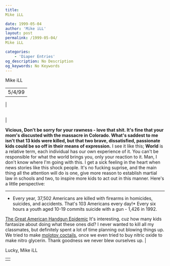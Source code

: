 ```yaml
---
title: 
Mike iLL

date: 1999-05-04
author: 'Mike iLL'
layout: post
permalink: /1999-05-04/
Mike iLL

categories:
    - 'Diaper Entries'
og_description: No Description
og_keywords: No Keywords
---
```

<style>
body {
  background-color: ;
  color: ;
}
a {
  color: ;
}
a:active {
  color: ;
}
a:visited {
  color: ;
}
</style>



Mike iLL








|  |
| --- |
| 5/4/99
 |

  
  



|  |
| --- |
| 

**Vicious,
Don't be sorry for your rawness - love that shit. It's fine that your mom's discusted with the massacre in Colorado.
What's saddest to me isn't that 13 kids were killed, but that two brave, dissatisfied, passionate kids could be so
off in their means of expression.**
I see it like this; **World** is a relative term, each individual has our own experience of it. You can't be responsible for what the world brings you, only your reaction to it. 
Man, I don't know where I'm going with this.
 I get a sick feeling in the heart when news stories like this shock people. It's no fucking suprise, and the main thing all the attention will do is one, give more reason to establish martial law in schools and two, to inspire more kids to act out in this manner.
Here's a little perspective:


---


* Every year, 37,502 Americans are killed with firearms in homicides, suicides, and accidents. 
That's 103 Americans every day!* Every six hours a youth aged 10-19 commits suicide with a gun - 1,426 in 1992.


[The Great American Handgun Epidemic](http://student-www.uchicago.edu/users/ekweitze/handgun.html)
It's interesting, cuz how many kids fantasize about doing what these ones did? I never wanted to kill all my classmates, but definitely spent a lot of time planning out blowing things up. We tried to make [molotov coctails](./coolstuf/darkstor.txt), once we even tried to buy nitric oxide to make nitro glycerin. Thank goodness we never blew ourselves up.
 |


 Lucky, Mike iLL

  



|  |
| --- |
|  |


  

  

  

  








